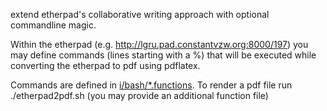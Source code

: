 extend etherpad's collaborative writing approach with optional commandline magic.

Within the etherpad (e.g. http://lgru.pad.constantvzw.org:8000/197) 
you may define commands (lines starting with a %) that will be
executed while converting the etherpad to pdf using pdflatex.

Commands are defined in [i/bash/*.functions](). To render 
a pdf file run ./etherpad2pdf.sh (you may provide an additional
function file)


